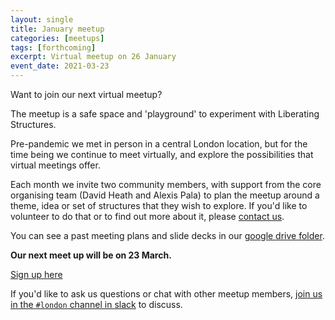 ```yaml
---
layout: single
title: January meetup
categories: [meetups]
tags: [forthcoming]
excerpt: Virtual meetup on 26 January
event_date: 2021-03-23
---
```


Want to join our next virtual meetup?

The meetup is a safe space and 'playground' to experiment with Liberating Structures.

Pre-pandemic we met in person in a central London location, but for the time being we continue to meet virtually, and explore the possibilities that virtual meetings offer.

Each month we invite two community members, with support from the core organising team (David Heath and Alexis Pala) to plan the meetup around a theme, idea or set of structures that they wish to explore. If you'd like to volunteer to do that or to find out more about it, please [contact us](/about/#contact-us).

You can see a past meeting plans and slide decks in our [google drive folder](https://drive.google.com/drive/u/0/folders/17_KHIdZ4-AV-q95-osB7qXJNs3cvYCM-).

**Our next meet up will be on 23 March.**

[Sign up here](https://www.eventbrite.co.uk/e/liberating-structures-uk-virtual-meetup-tickets-145475187201)

If you'd like to ask us questions or chat with other meetup members, [join us in the `#london` channel in slack](/slack) to discuss.
